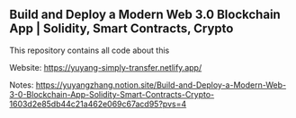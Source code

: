 ## Build and Deploy a Modern Web 3.0 Blockchain App | Solidity, Smart Contracts, Crypto



This repository contains all code about this 





Website: https://yuyang-simply-transfer.netlify.app/

Notes: https://yuyangzhang.notion.site/Build-and-Deploy-a-Modern-Web-3-0-Blockchain-App-Solidity-Smart-Contracts-Crypto-1603d2e85db44c21a462e069c67acd95?pvs=4

